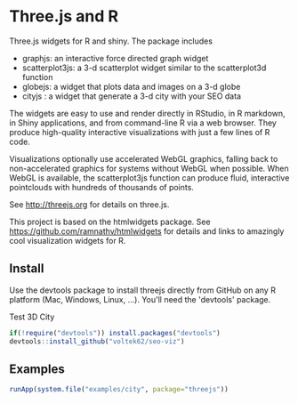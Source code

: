 # Three.js and R

Three.js widgets for R and shiny. The package includes

* graphjs: an interactive force directed graph widget
* scatterplot3js:  a 3-d scatterplot widget similar to the scatterplot3d function
* globejs:  a widget that plots data and images on a 3-d globe
* cityjs : a widget that generate a 3-d city with your SEO data

The widgets are easy to use and render directly in RStudio, in R markdown, in
Shiny applications, and from command-line R via a web browser.  They produce
high-quality interactive visualizations with just a few lines of R code.

Visualizations optionally use accelerated WebGL graphics, falling back to
non-accelerated graphics for systems without WebGL when possible. When WebGL is
available, the scatterplot3js function can produce fluid, interactive
pointclouds with hundreds of thousands of points.

See http://threejs.org for details on three.js.

This project is based on the htmlwidgets package. See
https://github.com/ramnathv/htmlwidgets for details and links to amazingly cool
visualization widgets for R.


## Install

Use the devtools package to install threejs directly from GitHub on any
R platform (Mac, Windows, Linux, ...). You'll need the 'devtools' package.

Test 3D City
```r
if(!require("devtools")) install.packages("devtools")
devtools::install_github("voltek62/seo-viz")
```


## Examples

```r
runApp(system.file("examples/city", package="threejs"))
```


